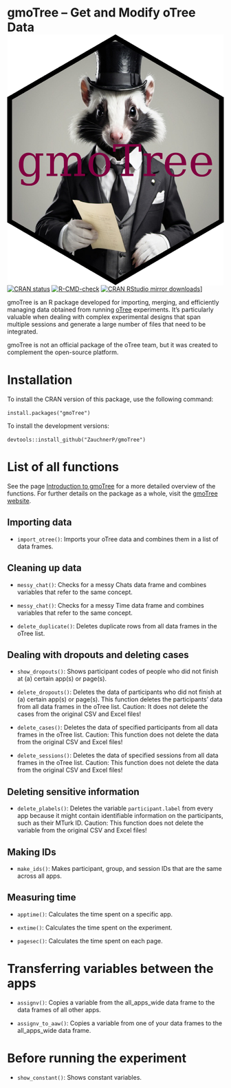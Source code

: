 # gmoTree – Get and Modify oTree Data <img src="man/figures/logo.png" align="right" >

<!-- badges: start -->

[![CRAN
status](https://www.r-pkg.org/badges/version/gmoTree)](https://cran.r-project.org/package=gmoTree)
[![R-CMD-check](https://github.com/ZauchnerP/gmoTree/actions/workflows/R-CMD-check.yaml/badge.svg)](https://github.com/ZauchnerP/gmoTree/actions/workflows/R-CMD-check.yaml)
[![CRAN RStudio mirror downloads](https://cranlogs.r-pkg.org/badges/grand-total/gmoTree?color=blue)](https://r-pkg.org/pkg/gmoTree)]

<!-- badges: end -->

gmoTree is an R package developed for importing, merging, and
efficiently managing data obtained from running
<a href="https://www.otree.org/" target="_blank">oTree</a> experiments.
It’s particularly valuable when dealing with complex experimental
designs that span multiple sessions and generate a large number of files
that need to be integrated.

gmoTree is not an official package of the oTree team, but it was created
to complement the open-source platform.

# Installation

To install the CRAN version of this package, use the following command:

`install.packages("gmoTree")`

To install the development versions:

`devtools::install_github("ZauchnerP/gmoTree")`

# List of all functions

See the page
<a href="https://zauchnerp.github.io/gmoTree/articles/intro_to_gmoTree.html" target="_blank">Introduction
to gmoTree</a> for a more detailed overview of the functions. 
For further details on the package as a whole, visit the 
<a href="https://zauchnerp.github.io/gmoTree/" target="_blank">
gmoTree website</a>.

## Importing data

- `import_otree()`: Imports your oTree data and combines them in a list of data frames.

## Cleaning up data

- `messy_chat()`: Checks for a messy Chats data frame and combines variables that refer to
the same concept.

- `messy_chat()`: Checks for a messy Time data frame and combines variables that refer to
the same concept.

- `delete_duplicate()`: Deletes duplicate rows from all data frames in the oTree list.

## Dealing with dropouts and deleting cases

- `show_dropouts()`: Shows participant codes of people who did not finish at (a) certain
app(s) or page(s).

- `delete_dropouts()`: Deletes the data of participants who did not finish at (a) certain
app(s) or page(s). This function deletes the participants’ data from all
data frames in the oTree list. Caution: It does not delete the cases
from the original CSV and Excel files!

- `delete_cases()`: Deletes the data of specified participants from all data frames in the
oTree list. Caution: This function does not delete the data from the
original CSV and Excel files!

- `delete_sessions()`: Deletes the data of specified sessions from all data frames in the oTree
list. Caution: This function does not delete the data from the original
CSV and Excel files!

## Deleting sensitive information

- `delete_plabels()`: Deletes the variable `participant.label` from every app because it might
contain identifiable information on the participants, such as their
MTurk ID. Caution: This function does not delete the variable from the
original CSV and Excel files!

## Making IDs

- `make_ids()`: Makes participant, group, and session IDs that are the same across all
apps.

## Measuring time

- `apptime()`: Calculates the time spent on a specific app.

- `extime()`: Calculates the time spent on the experiment.

- `pagesec()`: Calculates the time spent on each page.

# Transferring variables between the apps

- `assignv()`: Copies a variable from the all_apps_wide data frame to the data frames
of all other apps.

- `assignv_to_aaw()`: Copies a variable from one of your data frames to the all_apps_wide data
frame.

# Before running the experiment

- `show_constant()`: Shows constant variables.